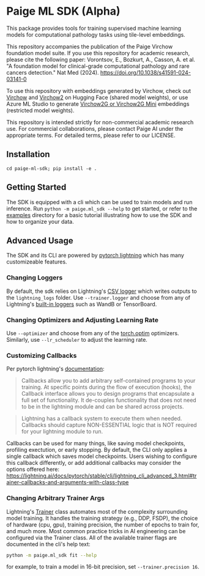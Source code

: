 # Paige ML SDK (Alpha)

This package provides tools for training supervised machine learning models for computational pathology tasks using tile-level embeddings.

This repository accompanies the publication of the Paige Virchow foundation model suite. If you use this repository for academic research, please cite the following paper:
Vorontsov, E., Bozkurt, A., Casson, A. et al. "A foundation model for clinical-grade computational pathology and rare cancers detection." Nat Med (2024). https://doi.org/10.1038/s41591-024-03141-0

To use this repository with embeddings generated by Virchow, check out [Virchow](https://huggingface.co/paige-ai/Virchow) and [Virchow2](https://huggingface.co/paige-ai/Virchow2) on Hugging Face (shared model weights), or use Azure ML Studio to generate [Virchow2G or Virchow2G Mini](https://github.com/Paige-AI/paige-ml-sdk/tree/main/examples/azure_ml_example.ipynp) embeddings (restricted model weights).

This repository is intended strictly for non-commercial academic research use. For commercial collaborations, please contact Paige AI under the appropriate terms. For detailed terms, please refer to our LICENSE.

## Installation
`cd paige-ml-sdk; pip install -e .`

## Getting Started
The SDK is equipped with a cli which can be used to train models and run inference. Run `python -m paige.ml_sdk --help` to get started, or refer to the [examples](https://github.com/Paige-AI/paige-ml-sdk/tree/main/examples) directory for a basic tutorial illustrating how to use the SDK and how to organize your data.

## Advanced Usage

The SDK and its CLI are powered by [pytorch lightning](https://lightning.ai/docs/pytorch/stable/) which has many customizeable features.

### Changing Loggers

By default, the sdk relies on Lightning's [CSV logger](https://lightning.ai/docs/pytorch/stable/extensions/generated/lightning.pytorch.loggers.CSVLogger.html#csvlogger) which writes outputs to the `lightning_logs` folder. Use `--trainer.logger` and choose from any of Lightning's [built-in loggers](https://lightning.ai/docs/pytorch/stable/extensions/logging.html#supported-loggers) such as WandB or TensorBoard.

### Changing Optimizers and Adjusting Learning Rate
Use `--optimizer` and choose from any of the [torch.optim](https://pytorch.org/docs/stable/optim.html#algorithms) optimizers. Similarly, use `--lr_scheduler` to adjust the learning rate.

### Customizing Callbacks

Per pytorch lightning's [documentation](https://lightning.ai/docs/pytorch/stable/extensions/callbacks.html):

> Callbacks allow you to add arbitrary self-contained programs to your training. At specific points during the flow of execution (hooks), the Callback interface allows you to design programs that encapsulate a full set of functionality. It de-couples functionality that does not need to be in the lightning module and can be shared across projects.

> Lightning has a callback system to execute them when needed. Callbacks should capture NON-ESSENTIAL logic that is NOT required for your lightning module to run.

Callbacks can be used for many things, like saving model checkpoints, profiling exectution, or early stopping. By default, the CLI only applies a single callback which saves model checkpoints. Users wishing to configure this callback differently, or add additional callbacks may consider the options offered here: https://lightning.ai/docs/pytorch/stable/cli/lightning_cli_advanced_3.html#trainer-callbacks-and-arguments-with-class-type

### Changing Arbitrary Trainer Args

Lightning's [Trainer](https://lightning.ai/docs/pytorch/stable/common/trainer.html) class automates most of the complexity surrounding model training. It handles the training strategy (e.g., DDP, FSDP), the choice of hardware (cpu, gpu), training precision, the number of epochs to train for, and much more. Most common practice tricks in AI engineering can be configured via the Trainer class. All of the available trainer flags are documented in the cli's help text:

```bash
python -m paige.ml_sdk fit --help
```

for example, to train a model in 16-bit precision, set `--trainer.precision 16`.












